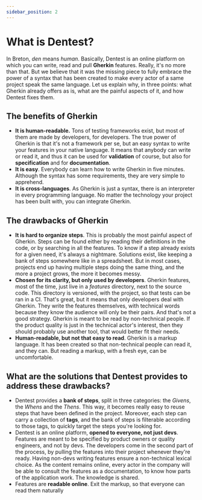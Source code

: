 ```yaml
---
sidebar_position: 2
---
```


# What is Dentest?

In Breton, _den_ means _human_. Basically, Dentest is an online platform on which you can write, read and pull **Gherkin** features. 
Really, it's no more than that. But we believe that it was the missing piece to fully embrace
the power of a syntax that has been created to make every actor of a same project speak the same
language. Let us explain why, in three points: what Gherkin already offers as is, what are the painful aspects of it, 
and how Dentest fixes them.

## The benefits of Gherkin

- **It is human-readable.** Tons of testing frameworks exist, but most of them are made by developers, for developers.
  The true power of Gherkin is that it's not a framework per se, but an easy syntax to write your features in your native language.
  It means that anybody can write or read it, and thus it can be used for **validation** of course, but also
  for **specification** and for **documentation**.
- **It is easy**. Everybody can learn how to write Gherkin in five minutes. Although the syntax has some
  requirements, they are very simple to apprehend.
- **It is cross-languages**. As Gherkin is just a syntax, there is an interpreter in every programming language. No
matter the technology your project has been built with, you can integrate Gherkin.

## The drawbacks of Gherkin

- **It is hard to organize steps**. This is probably the most painful aspect of Gherkin. 
  Steps can be found either by reading their definitions in the code, or by searching in all the features. To 
  know if a step already exists for a given need, it's always a nightmare. Solutions exist, like keeping
  a bank of steps somewhere like in a spreadsheet. But in most cases, projects end up having multiple steps doing the 
  same thing, and the more a project grows, the more it becomes messy.
- **Chosen for its clarity, but only used by developers**. Gherkin features, most of the time, just live in a _features_
  directory, next to the source code. This directory is versioned, with the project, so that tests can be ran in a CI.
  That's great, but it means that only developers deal with Gherkin. They write the features themselves, with technical 
  words because they know the audience will only be their pairs. And that's not a good strategy. Gherkin is meant to be
  read by non-technical people. If the product quality is just in the technical actor's interest, then they should 
  probably use another tool, that would better fit their needs. 
- **Human-readable, but not that easy to read**. Gherkin is a markup language. It has been created so that non-technical 
  people can read it, and they can. But reading a markup, with a fresh eye, can be uncomfortable.

## What are the solutions that Dentest provides to address these drawbacks?

- Dentest provides a **bank of steps**, split in three categories: the _Givens_, the _Whens_ and the _Thens_. 
  This way, it becomes really easy to reuse steps that have been defined in the project. Moreover, each step can carry
  a collection of **tags**, and the bank of steps is filterable according to those tags, to quickly target the
  steps you're looking for.
- Dentest is an online platform, **opened to everyone, not just devs**. Features are meant to be specified by product owners 
  or quality engineers, and not by devs. The developers come in the second part of the process, by pulling the features 
  into their project whenever they're ready.
  Having non-devs writing features ensure a non-technical lexical choice. As the content remains online, every actor in 
  the company will be able to consult the features as a documentation, to know how parts of the application work. The 
  knowledge is shared.
- Features are **readable online**. Exit the markup, so that everyone can read them naturally
